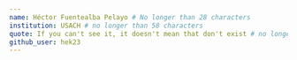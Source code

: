 ```yaml
---
name: Héctor Fuentealba Pelayo # No longer than 28 characters
institution: USACH # no longer than 58 characters
quote: If you can't see it, it doesn't mean that don't exist # no longer than 100 characters, avoid using quotes(") to guarantee the format remains the same.
github_user: hek23
---
```

